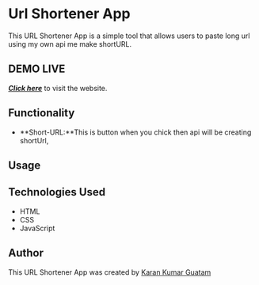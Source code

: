 # Url Shortener App

This URL Shortener App is a simple tool that allows users to paste long url using my own api me make shortURL.

## DEMO LIVE 

[***Click here***](https://karangautam0.github.io/short-Url-Frontend/) to visit the website.


## Functionality

- **Short-URL:**This is button when you chick then api will be creating shortUrl, 

## Usage



## Technologies Used

- HTML
- CSS
- JavaScript

## Author

This URL Shortener App was created by  [Karan Kumar Guatam](https://github.com/KaranGautam0)
